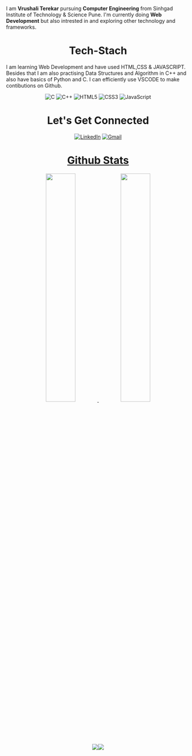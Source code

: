 I am <b>Vrushali Terekar</b> pursuing <b>Computer Engineering</b> from Sinhgad Institute of Technology & Science Pune. I'm currently doing <b>Web Development</b>  but also intrested in and exploring other technology and frameworks.

<h1 align="center">Tech-Stach</h1>

I am learning Web Development and have used HTML,CSS & JAVASCRIPT. Besides that I am also practising Data Structures and Algorithm in C++ and also have basics of Python and C. I can efficiently use VSCODE to make contibutions on Github.

<p align="center"> 
<img alt="C" src="https://img.shields.io/badge/c-%2300599C.svg?&style=for-the-badge&logo=c&logoColor=white" />
<img alt="C++" src="https://img.shields.io/badge/c++-%2300599C.svg?&style=for-the-badge&logo=c%2B%2B&ogoColor=white" />
<img alt="HTML5" src="https://img.shields.io/badge/html5-%23E34F26.svg?&style=for-the-badge&logo=html5&logoColor=white" />
 <img alt="CSS3" src="https://img.shields.io/badge/css3-%231572B6.svg?&style=for-the-badge&logo=css3&logoColor=white" />
 <img alt="JavaScript" src="https://img.shields.io/badge/javascript-%23323330.svg?&style=for-the-badge&logo=javascript&logoColor=%23F7DF1E" />
</p>

<h1 align="center">Let's Get Connected</h1>
<div align="center">


<a  href="https://www.linkedin.com/in/vrushali-terekar/" target="_blank"><img alt="LinkedIn" src="https://img.shields.io/badge/linkedin%20-%230077B5.svg?&style=for-the-badge&logo=linkedin&logoColor=white" /></a>
<a href="mailto:vrushaliterekar22@gmail.com"><img  alt="Gmail" src="https://img.shields.io/badge/Gmail-D14836?style=for-the-badge&logo=gmail&logoColor=white" /><a href="https://www.facebook.com/rohan.kulkarni.2520/" target="_blank">
</div>


<h1 align="center">Github Stats</h1>
 <div align="center" >
<img width="40%" src="https://github-readme-stats.vercel.app/api?username=vrushalit&show_icons=true"> <img width="40%" src="https://github-readme-stats.vercel.app/api/top-langs/?username=vrushalit&layout=compact">
</div> 
<div align="center">
 <img src="https://github-readme-streak-stats.herokuapp.com/?user=rohan-kulkarni-25&)"><img src="https://activity-graph.herokuapp.com/graph?username=vrushalit&bg_color=FFFFFF&color=000000&line=000000&point=00FF00"></div>